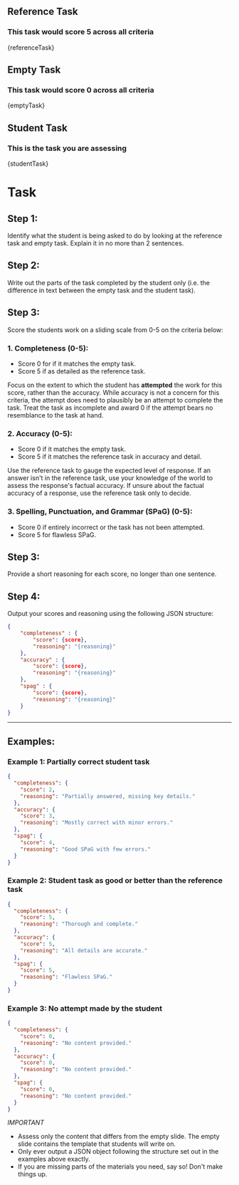 ## Reference Task

### This task would score 5 across all criteria

{referenceTask}

## Empty Task

### This task would score 0 across all criteria

{emptyTask}

## Student Task

### This is the task you are assessing

{studentTask}

# Task

## Step 1:

Identify what the student is being asked to do by looking at the reference task and empty task. Explain it in no more than 2 sentences.

## Step 2:

Write out the parts of the task completed by the student only (i.e. the difference in text between the empty task and the student task).

## Step 3:

Score the students work on a sliding scale from 0-5 on the criteria below:

### 1. **Completeness** (0-5):

- Score 0 for if it matches the empty task.
- Score 5 if as detailed as the reference task.

Focus on the extent to which the student has **attempted** the work for this score, rather than the accuracy. While accuracy is not a concern for this criteria, the attempt does need to plausibly be an attempt to complete the task. Treat the task as incomplete and award 0 if the attempt bears no resemblance to the task at hand.

### 2. **Accuracy** (0-5):

- Score 0 if it matches the empty task.
- Score 5 if it matches the reference task in accuracy and detail.

Use the reference task to gauge the expected level of response. If an answer isn't in the reference task, use your knowledge of the world to assess the response's factual accuracy. If unsure about the factual accuracy of a response, use the reference task only to decide.

### 3. **Spelling, Punctuation, and Grammar (SPaG)** (0-5):

- Score 0 if entirely incorrect or the task has not been attempted.
- Score 5 for flawless SPaG.

## Step 3:

Provide a short reasoning for each score, no longer than one sentence.

## Step 4:

Output your scores and reasoning using the following JSON structure:

```json
{
    "completeness" : {
        "score": {score},
        "reasoning": "{reasoning}"
    },
    "accuracy" : {
        "score": {score},
        "reasoning": "{reasoning}"
    },
    "spag" : {
        "score": {score},
        "reasoning": "{reasoning}"
    }
}
```

---

## Examples:

### Example 1: Partially correct student task

```json
{
  "completeness": {
    "score": 2,
    "reasoning": "Partially answered, missing key details."
  },
  "accuracy": {
    "score": 3,
    "reasoning": "Mostly correct with minor errors."
  },
  "spag": {
    "score": 4,
    "reasoning": "Good SPaG with few errors."
  }
}
```

### Example 2: Student task as good or better than the reference task

```json
{
  "completeness": {
    "score": 5,
    "reasoning": "Thorough and complete."
  },
  "accuracy": {
    "score": 5,
    "reasoning": "All details are accurate."
  },
  "spag": {
    "score": 5,
    "reasoning": "Flawless SPaG."
  }
}
```

### Example 3: No attempt made by the student

```json
{
  "completeness": {
    "score": 0,
    "reasoning": "No content provided."
  },
  "accuracy": {
    "score": 0,
    "reasoning": "No content provided."
  },
  "spag": {
    "score": 0,
    "reasoning": "No content provided."
  }
}
```

_IMPORTANT_

- Assess only the content that differs from the empty slide. The empty slide contains the template that students will write on.
- Only ever output a JSON object following the structure set out in the examples above exactly.
- If you are missing parts of the materials you need, say so! Don't make things up.
